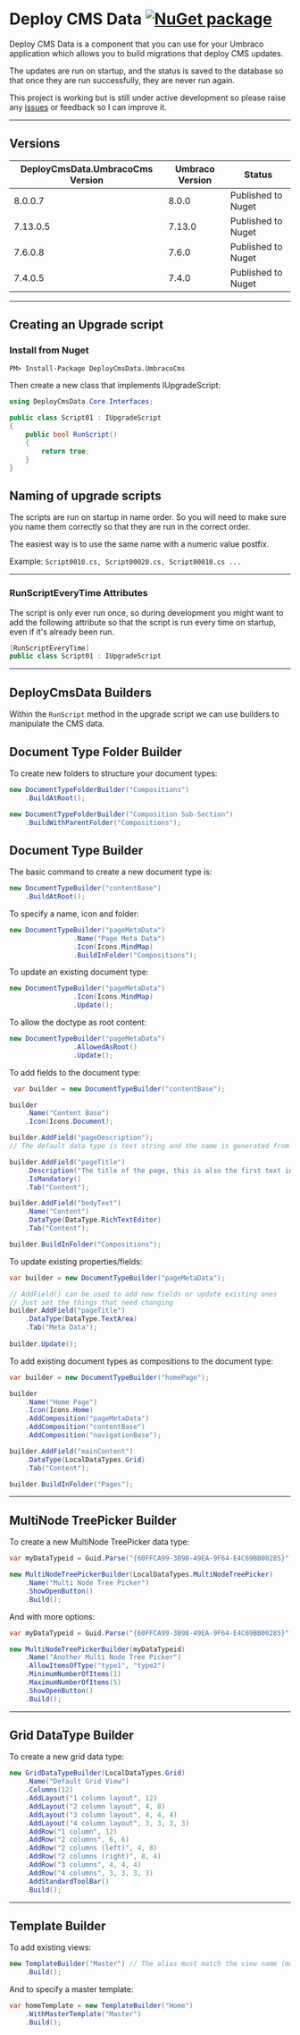 # Deploy CMS Data [![NuGet package](https://img.shields.io/nuget/v/DeployCmsData.UmbracoCms.svg)](https://nuget.org/packages/DeployCmsData.UmbracoCms)

Deploy CMS Data is a component that you can use for your Umbraco application which allows you to build migrations that deploy CMS updates.

The updates are run on startup, and the status is saved to the database so that once they are run successfully, they are never run again.

This project is working but is still under active development so please raise any [issues](https://github.com/programystic/DeployCmsData/issues) or feedback so I can improve it.

---

## Versions

DeployCmsData.UmbracoCms Version|Umbraco Version|Status
--- | --- | ---
8.0.0.7 | 8.0.0|Published to Nuget
7.13.0.5 | 7.13.0|Published to Nuget
7.6.0.8 | 7.6.0|Published to Nuget
7.4.0.5 | 7.4.0|Published to Nuget


---

## Creating an Upgrade script

### Install from Nuget
```PM> Install-Package DeployCmsData.UmbracoCms```

Then create a new class that implements IUpgradeScript:

```csharp
using DeployCmsData.Core.Interfaces;

public class Script01 : IUpgradeScript
{
    public bool RunScript()
    {                
        return true;
    }
}
```
## Naming of upgrade scripts
The scripts are run on startup in name order. So you will need to make sure you name them correctly so that they are run in the correct order.

The easiest way is to use the same name with a numeric value postfix. 

Example: ```Script0010.cs, Script00020.cs, Script00010.cs ...```

---

### RunScriptEveryTime Attributes

The script is only ever run once, so during development you might want to add the following attribute so that the script is run every time on startup, even if it's already been run.

```csharp
[RunScriptEveryTime]
public class Script01 : IUpgradeScript
```

--- 

## DeployCmsData Builders

Within the ```RunScript``` method in the upgrade script we can use builders to manipulate the CMS data.

## Document Type Folder Builder

To create new folders to structure your document types:
```csharp
new DocumentTypeFolderBuilder("Compositions")
    .BuildAtRoot();

new DocumentTypeFolderBuilder("Composition Sub-Section")
    .BuildWithParentFolder("Compositions");
```

## Document Type Builder

The basic command to create a new document type is:
```csharp
new DocumentTypeBuilder("contentBase")
    .BuildAtRoot();
```

To specify a name, icon and folder:
```csharp
new DocumentTypeBuilder("pageMetaData")
                .Name("Page Meta Data")
                .Icon(Icons.MindMap)
                .BuildInFolder("Compositions");
```
To update an existing document type:
```csharp
new DocumentTypeBuilder("pageMetaData")                
                .Icon(Icons.MindMap)
                .Update();
```
To allow the doctype as root content:
```csharp
new DocumentTypeBuilder("pageMetaData")                
                .AllowedAsRoot()
                .Update();
```

To add fields to the document type:
```csharp
 var builder = new DocumentTypeBuilder("contentBase");

builder
    .Name("Content Base")
    .Icon(Icons.Document);

builder.AddField("pageDescription"); 
// The default data type is text string and the name is generated from the alias - so in this case the name will be Page Description

builder.AddField("pageTitle")
    .Description("The title of the page, this is also the first text in a google search result. The ideal length is between 40 and 60 characters")
    .IsMandatory()
    .Tab("Content");

builder.AddField("bodyText")
    .Name("Content")
    .DataType(DataType.RichTextEditor)
    .Tab("Content");

builder.BuildInFolder("Compositions");
```
To update existing properties/fields:
```csharp
var builder = new DocumentTypeBuilder("pageMetaData");

// AddField() can be used to add new fields or update existing ones
// Just set the things that need changing
builder.AddField("pageTitle")
    .DataType(DataType.TextArea)
    .Tab("Meta Data");
    
builder.Update();
```
To add existing document types as compositions to the document type:
```csharp
var builder = new DocumentTypeBuilder("homePage");

builder
    .Name("Home Page")
    .Icon(Icons.Home)
    .AddComposition("pageMetaData")
    .AddComposition("contentBase")
    .AddComposition("navigationBase");

builder.AddField("mainContent")
    .DataType(LocalDataTypes.Grid)
    .Tab("Content");

builder.BuildInFolder("Pages");
```

---

## MultiNode TreePicker Builder
To create a new MultiNode TreePicker data type:

```csharp
var myDataTypeid = Guid.Parse("{60FFCA99-3B98-49EA-9F64-E4C69BB00285}");

new MultiNodeTreePickerBuilder(LocalDataTypes.MultiNodeTreePicker)
    .Name("Multi Node Tree Picker")
    .ShowOpenButton()
    .Build();
```
And with more options:
```csharp
var myDataTypeid = Guid.Parse("{60FFCA99-3B98-49EA-9F64-E4C69BB00285}");

new MultiNodeTreePickerBuilder(myDataTypeid)
    .Name("Another Multi Node Tree Picker")
    .AllowItemsOfType("type1", "type2")
    .MinimumNumberOfItems(1)
    .MaximumNumberOfItems(5)
    .ShowOpenButton()
    .Build();
```
---
## Grid DataType Builder
To create a new grid data type:
```csharp
new GridDataTypeBuilder(LocalDataTypes.Grid)
    .Name("Default Grid View")
    .Columns(12)
    .AddLayout("1 column layout", 12)
    .AddLayout("2 column layout", 4, 8)
    .AddLayout("3 column layout", 4, 4, 4)
    .AddLayout("4 column layout", 3, 3, 3, 3)
    .AddRow("1 column", 12)
    .AddRow("2 columns", 6, 6)
    .AddRow("2 columns (left)", 4, 8)
    .AddRow("2 columns (right)", 8, 4)
    .AddRow("3 columns", 4, 4, 4)
    .AddRow("4 columns", 3, 3, 3, 3)
    .AddStandardToolBar()
    .Build();
```
---

## Template Builder

To add existing views:

```csharp
new TemplateBuilder("Master") // The alias must match the view name (master.cshtml)
    .Build();
```
And to specify a master template:
```csharp
var homeTemplate = new TemplateBuilder("Home")
    .WithMasterTemplate("Master")
    .Build();
```
